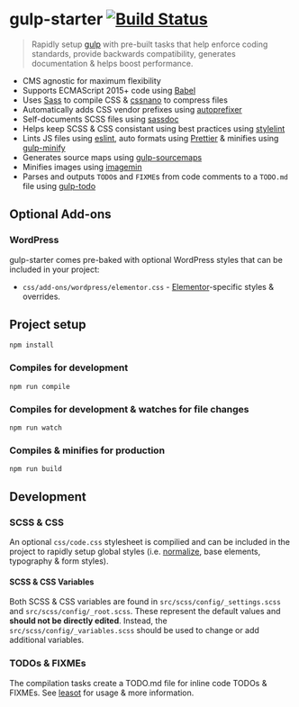 # gulp-starter [![Build Status](https://travis-ci.com/bmarshall511/gulp-starter.svg?branch=master)](https://travis-ci.com/bmarshall511/gulp-starter)

> Rapidly setup [gulp](https://gulpjs.com/) with pre-built tasks that help enforce coding standards, provide backwards compatibility, generates documentation & helps boost performance.

* CMS agnostic for maximum flexibility
* Supports ECMAScript 2015+ code using [Babel](https://babeljs.io/)
* Uses [Sass](https://sass-lang.com/) to compile CSS &amp; [cssnano](https://cssnano.co/) to compress files
* Automatically adds CSS vendor prefixes using [autoprefixer](https://www.npmjs.com/package/autoprefixer)
* Self-documents SCSS files using [sassdoc](http://sassdoc.com/)
* Helps keep SCSS & CSS consistant using best practices using [stylelint](https://stylelint.io/)
* Lints JS files using [eslint](https://eslint.org/), auto formats using [Prettier](https://prettier.io/) &amp; minifies using [gulp-minify](https://www.npmjs.com/package/gulp-minify)
* Generates source maps using [gulp-sourcemaps](https://www.npmjs.com/package/gulp-sourcemaps)
* Minifies images using [imagemin](https://github.com/imagemin/imagemin)
* Parses and outputs `TODO`s and `FIXME`s from code comments to a `TODO.md` file using [gulp-todo](https://www.npmjs.com/package/gulp-todo)

## Optional Add-ons

### WordPress

gulp-starter comes pre-baked with optional WordPress styles that can be included in your project:

* `css/add-ons/wordpress/elementor.css` - [Elementor](https://elementor.com/)-specific styles & overrides.

## Project setup
```
npm install
```

### Compiles for development
```
npm run compile
```

### Compiles for development &amp; watches for file changes
```
npm run watch
```

### Compiles &amp; minifies for production
```
npm run build
```

## Development

### SCSS & CSS
An optional `css/code.css` stylesheet is compilied and can be included in the project to rapidly setup global styles (i.e. [normalize](https://necolas.github.io/normalize.css/), base elements, typography &amp; form styles).

#### SCSS & CSS Variables
Both SCSS & CSS variables are found in `src/scss/config/_settings.scss` and `src/scss/config/_root.scss`. These represent the default values and **should not be directly edited**. Instead, the `src/scss/config/_variables.scss` should be used to change or add additional variables.

### TODOs & FIXMEs
The compilation tasks create a TODO.md file for inline code TODOs & FIXMEs. See [leasot](https://www.npmjs.com/package/gulp-todo) for usage &amp; more information.
